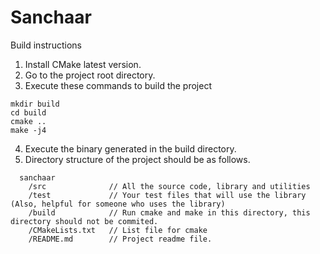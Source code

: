 # Sanchaar

Build instructions

1. Install CMake latest version.
2. Go to the project root directory.
3. Execute these commands to build the project
```
mkdir build
cd build
cmake ..
make -j4
```
4. Execute the binary generated in the build directory.
5. Directory structure of the project should be as follows.
```
  sanchaar
    /src              // All the source code, library and utilities
    /test             // Your test files that will use the library (Also, helpful for someone who uses the library)
    /build            // Run cmake and make in this directory, this directory should not be commited. 
    /CMakeLists.txt   // List file for cmake
    /README.md        // Project readme file.
```
